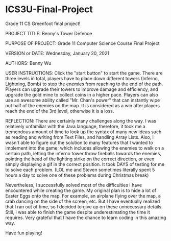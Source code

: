 # ICS3U-Final-Project
Grade 11 CS Greenfoot final project!

PROJECT TITLE: Benny's Tower Defence 

PURPOSE OF PROJECT: Grade 11 Computer Science Course Final Project

VERSION or DATE: Wednesday, January 20, 2021

AUTHORS: Benny Wu

USER INSTRUCTIONS: 
Click the "start button" to start the game. There are three levels in total, players have to place down different towers (Inferno, Lightning, Bomb) to stop the enemies from reaching to the end of the path. Players can upgrade their towers to improve damage and efficiency, and upgrade the gold mine to collect coins in a higher pace. Players can also use an awesome ability called "Mr. Chan's power" that can instantly wipe out half of the enemies on the map. It is considered as a win after players reach the end of the 3rd level, otherwise it is a loss.


REFLECTION:
There are certainly many challenges along the way. I was relatively unfamiliar with the Java language, therefore, it took me a tremendous amount of time to look up the syntax of many new ideas such as reading and writing from Text Files, and handling Array Lists. Also, I wasn't able to figure out the solution to many features that I wanted to implement into the game; which includes allowing the enemies to walk on a certain path, letting the inferno tower throw fireballs towards the enemies, pointing the head of the lighting strike on the correct direction, or even simply displaying a gif in the correct position. It took DAYS of testing for me to solve each problem. (LOL me and Steven sometimes literally spent 5 hours a day to solve one of these problems during Christmas break)

Nevertheless, I successfully solved most of the difficulties I have encountered while creating the game. My original plan is to hide a lot of Easter Eggs onto the map. For example, an airplane flying over the map, a crab dancing on the side of the screen, etc.
But I have eventually realized that I ran out of time, so I decided to give up on these unnecessary details. Still, I was able to finish the game despite underestimating the time it requires. Very grateful that I have the chance to learn coding in this amazing way. 

Have fun playing!

